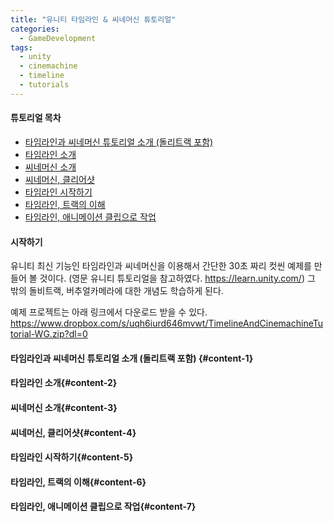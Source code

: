```yaml
---
title: "유니티 타임라인 & 씨네머신 튜토리얼"
categories:
  - GameDevelopment
tags:
  - unity
  - cinemachine
  - timeline
  - tutorials
---
```




#### 튜토리얼 목차
* [타임라인과 씨네머신 튜토리얼 소개 (돌리트랙 포함)](#content-1)
* [타임라인 소개](#content-2)
* [씨네머신 소개](#content-3)
* [씨네머신, 클리어샷](#content-4)
* [타임라인 시작하기](#content-5)
* [타임라인, 트랙의 이해](#content-6)
* [타임라인, 애니메이션 클립으로 작업](#content-7)


#### 시작하기

유니티 최신 기능인 타임라인과 씨네머신을 이용해서 간단한 30초 짜리 컷씬 예제를 만들어 볼 것이다.
(영문 유니티 튜토리얼을 참고하였다. https://learn.unity.com/)
그 밖의 돌비트랙, 버추얼카메라에 대한 개념도 학습하게 된다.

예제 프로젝트는 아래 링크에서 다운로드 받을 수 있다.
https://www.dropbox.com/s/uqh6iurd646mvwt/TimelineAndCinemachineTutorial-WG.zip?dl=0



#### 타임라인과 씨네머신 튜토리얼 소개 (돌리트랙 포함) {#content-1}



#### 타임라인 소개{#content-2}


#### 씨네머신 소개{#content-3}


#### 씨네머신, 클리어샷{#content-4}

#### 타임라인 시작하기{#content-5}

#### 타임라인, 트랙의 이해{#content-6}

#### 타임라인, 애니메이션 클립으로 작업{#content-7}



